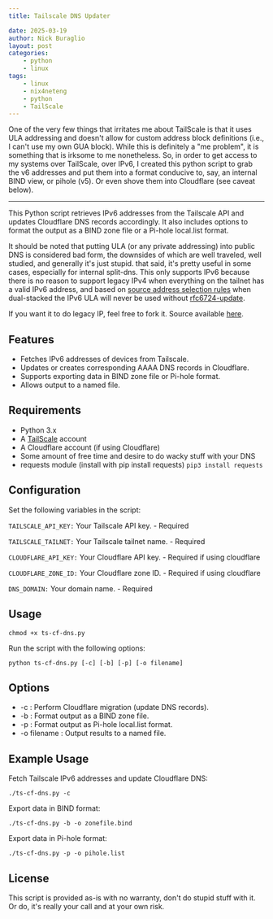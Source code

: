 ```yaml
---
title: Tailscale DNS Updater

date: 2025-03-19
author: Nick Buraglio
layout: post
categories:
    - python
    - linux
tags:
    - linux
    - nix4neteng
    - python
    - TailScale
---
```


One of the very few things that irritates me about TailScale is that it uses ULA addressing and doesn't allow for custom address block definitions (i.e., I can't use my own GUA block). While this is definitely a "me problem", it is something that is irksome to me nonetheless. So, in order to get access to my systems over TailScale, over IPv6, I created this python script to grab the v6 addresses and put them into a format conducive to, say, an internal BIND view, or pihole (v5). Or even shove them into Cloudflare (see caveat below).

---------

This Python script retrieves IPv6 addresses from the Tailscale API and updates Cloudflare DNS records accordingly. It also includes options to format the output as a BIND zone file or a Pi-hole local.list format.

It should be noted that putting ULA (or any private addressing) into public DNS is considered bad form, the
downsides of which are well traveled, well studied, and generally it's just stupid. that said, it's pretty useful in some cases, especially for internal split-dns. 
This only supports IPv6 because there is no reason to support legacy IPv4 when everything on the tailnet has a valid IPv6 address, and based on 
[source address selection rules](https://datatracker.ietf.org/doc/html/rfc6724) when dual-stacked the IPv6 ULA will never be used 
without [rfc6724-update](https://datatracker.ietf.org/doc/draft-ietf-6man-rfc6724-update/).

If you want it to do legacy IP, feel free to fork it.  Source available [here](https://github.com/buraglio/ts-cf-dns).

## Features

* Fetches IPv6 addresses of devices from Tailscale.
* Updates or creates corresponding AAAA DNS records in Cloudflare.
* Supports exporting data in BIND zone file or Pi-hole format.
* Allows output to a named file.

## Requirements

* Python 3.x 
* A [TailScale](https://www.tailscale.com) account
* A Cloudflare account (if using Cloudflare)
* Some amount of free time and desire to do wacky stuff with your DNS
* requests module (install with pip install requests)
`pip3 install requests`

## Configuration

Set the following variables in the script:

`TAILSCALE_API_KEY:` Your Tailscale API key. - Required

`TAILSCALE_TAILNET:` Your Tailscale tailnet name. - Required

`CLOUDFLARE_API_KEY:` Your Cloudflare API key. - Required if using cloudflare

`CLOUDFLARE_ZONE_ID:` Your Cloudflare zone ID. - Required if using cloudflare

`DNS_DOMAIN:` Your domain name. - Required

## Usage

`chmod +x ts-cf-dns.py`

Run the script with the following options:

`python ts-cf-dns.py [-c] [-b] [-p] [-o filename]`

## Options

* -c : Perform Cloudflare migration (update DNS records).
* -b : Format output as a BIND zone file.
* -p : Format output as Pi-hole local.list format.
* -o filename : Output results to a named file.

## Example Usage

Fetch Tailscale IPv6 addresses and update Cloudflare DNS:

`./ts-cf-dns.py -c`

Export data in BIND format:

`./ts-cf-dns.py -b -o zonefile.bind`

Export data in Pi-hole format:

`./ts-cf-dns.py -p -o pihole.list`

## License

This script is provided as-is with no warranty, don't do stupid stuff with it. Or do, it's really your call and at your own risk.
